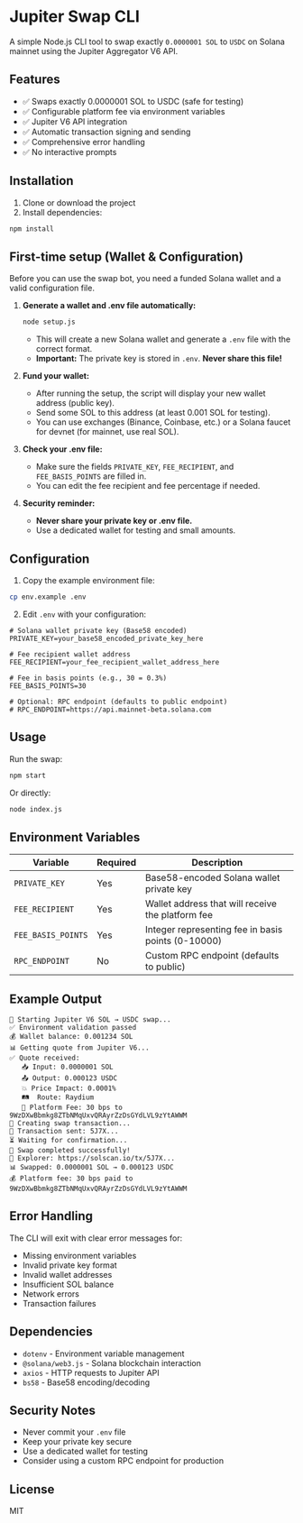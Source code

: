 # Jupiter Swap CLI

A simple Node.js CLI tool to swap exactly `0.0000001 SOL` to `USDC` on Solana mainnet using the Jupiter Aggregator V6 API.

## Features

- ✅ Swaps exactly 0.0000001 SOL to USDC (safe for testing)
- ✅ Configurable platform fee via environment variables
- ✅ Jupiter V6 API integration
- ✅ Automatic transaction signing and sending
- ✅ Comprehensive error handling
- ✅ No interactive prompts

## Installation

1. Clone or download the project
2. Install dependencies:

```bash
npm install
```

## First-time setup (Wallet & Configuration)

Before you can use the swap bot, you need a funded Solana wallet and a valid configuration file.

1. **Generate a wallet and .env file automatically:**

   ```bash
   node setup.js
   ```

   - This will create a new Solana wallet and generate a `.env` file with the correct format.
   - **Important:** The private key is stored in `.env`. **Never share this file!**

2. **Fund your wallet:**

   - After running the setup, the script will display your new wallet address (public key).
   - Send some SOL to this address (at least 0.001 SOL for testing).
   - You can use exchanges (Binance, Coinbase, etc.) or a Solana faucet for devnet (for mainnet, use real SOL).

3. **Check your .env file:**

   - Make sure the fields `PRIVATE_KEY`, `FEE_RECIPIENT`, and `FEE_BASIS_POINTS` are filled in.
   - You can edit the fee recipient and fee percentage if needed.

4. **Security reminder:**
   - **Never share your private key or .env file.**
   - Use a dedicated wallet for testing and small amounts.

## Configuration

1. Copy the example environment file:

```bash
cp env.example .env
```

2. Edit `.env` with your configuration:

```env
# Solana wallet private key (Base58 encoded)
PRIVATE_KEY=your_base58_encoded_private_key_here

# Fee recipient wallet address
FEE_RECIPIENT=your_fee_recipient_wallet_address_here

# Fee in basis points (e.g., 30 = 0.3%)
FEE_BASIS_POINTS=30

# Optional: RPC endpoint (defaults to public endpoint)
# RPC_ENDPOINT=https://api.mainnet-beta.solana.com
```

## Usage

Run the swap:

```bash
npm start
```

Or directly:

```bash
node index.js
```

## Environment Variables

| Variable           | Required | Description                                        |
| ------------------ | -------- | -------------------------------------------------- |
| `PRIVATE_KEY`      | Yes      | Base58-encoded Solana wallet private key           |
| `FEE_RECIPIENT`    | Yes      | Wallet address that will receive the platform fee  |
| `FEE_BASIS_POINTS` | Yes      | Integer representing fee in basis points (0-10000) |
| `RPC_ENDPOINT`     | No       | Custom RPC endpoint (defaults to public)           |

## Example Output

```
🚀 Starting Jupiter V6 SOL → USDC swap...
✅ Environment validation passed
💰 Wallet balance: 0.001234 SOL
📊 Getting quote from Jupiter V6...
✅ Quote received:
   📥 Input: 0.0000001 SOL
   📤 Output: 0.000123 USDC
   💥 Price Impact: 0.0001%
   🛤️  Route: Raydium
   💸 Platform Fee: 30 bps to 9WzDXwBbmkg8ZTbNMqUxvQRAyrZzDsGYdLVL9zYtAWWM
🔨 Creating swap transaction...
📨 Transaction sent: 5J7X...
⏳ Waiting for confirmation...
🎉 Swap completed successfully!
🔗 Explorer: https://solscan.io/tx/5J7X...
📊 Swapped: 0.0000001 SOL → 0.000123 USDC
💰 Platform fee: 30 bps paid to 9WzDXwBbmkg8ZTbNMqUxvQRAyrZzDsGYdLVL9zYtAWWM
```

## Error Handling

The CLI will exit with clear error messages for:

- Missing environment variables
- Invalid private key format
- Invalid wallet addresses
- Insufficient SOL balance
- Network errors
- Transaction failures

## Dependencies

- `dotenv` - Environment variable management
- `@solana/web3.js` - Solana blockchain interaction
- `axios` - HTTP requests to Jupiter API
- `bs58` - Base58 encoding/decoding

## Security Notes

- Never commit your `.env` file
- Keep your private key secure
- Use a dedicated wallet for testing
- Consider using a custom RPC endpoint for production

## License

MIT
